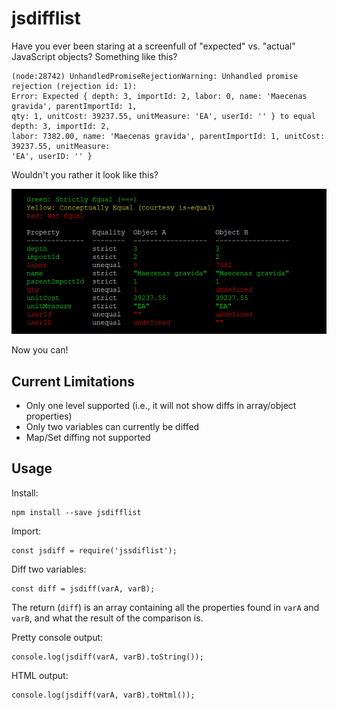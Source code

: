 # jsdifflist

Have you ever been staring at a screenfull of "expected" vs. "actual" JavaScript objects?  Something like this?

```
(node:28742) UnhandledPromiseRejectionWarning: Unhandled promise rejection (rejection id: 1): 
Error: Expected { depth: 3, importId: 2, labor: 0, name: 'Maecenas gravida', parentImportId: 1,
qty: 1, unitCost: 39237.55, unitMeasure: 'EA', userId: '' } to equal depth: 3, importId: 2,
labor: 7382.00, name: 'Maecenas gravida', parentImportId: 1, unitCost: 39237.55, unitMeasure:
'EA', userID: '' }
```

Wouldn't you rather it look like this?

![jsdifflist sample image](/docs/jsdifflist-sample-output.jpg)

Now you can!

## Current Limitations

* Only one level supported (i.e., it will not show diffs in array/object properties)
* Only two variables can currently be diffed
* Map/Set diffing not supported

## Usage

Install:

    npm install --save jsdifflist

Import:

    const jsdiff = require('jssdiflist');

Diff two variables:

    const diff = jsdiff(varA, varB);

The return (`diff`) is an array containing all the properties found in `varA` and `varB`, and what the result of the comparison is.

Pretty console output:

    console.log(jsdiff(varA, varB).toString());

HTML output:

    console.log(jsdiff(varA, varB).toHtml());
    
